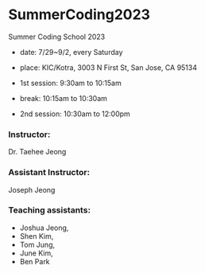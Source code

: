 # SummerCoding2023
Summer Coding School 2023

- date: 7/29~9/2, every Saturday

- place:  KIC/Kotra, 3003 N First St, San Jose, CA 95134

- 1st session: 9:30am to 10:15am

- break: 10:15am to 10:30am

- 2nd session: 10:30am to 12:00pm

### Instructor: 

Dr. Taehee Jeong

### Assistant Instructor: 

Joseph Jeong

### Teaching assistants: 

- Joshua Jeong, <br>
- Shen Kim, <br>
- Tom Jung, <br>
- June Kim, <br>
- Ben Park

